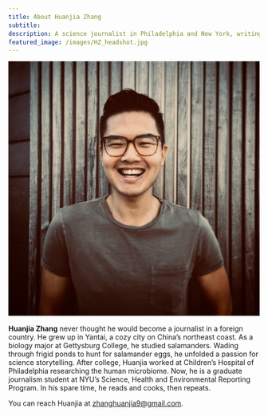 ```yaml
---
title: About Huanjia Zhang
subtitle:
description: A science journalist in Philadelphia and New York, writing about food and the environment.
featured_image: /images/HZ_headshot.jpg
---
```


![](/images/HZ_headshot.jpg)

**Huanjia Zhang** never thought he would become a journalist in a foreign country. He grew up in Yantai, a cozy city on China’s northeast coast. As a biology major at Gettysburg College, he studied salamanders. Wading through frigid ponds to hunt for salamander eggs, he unfolded a passion for science storytelling. After college, Huanjia worked at Children’s Hospital of Philadelphia researching the human microbiome. Now, he is a graduate journalism student at NYU’s Science, Health and Environmental Reporting Program. In his spare time, he reads and cooks, then repeats.

You can reach Huanjia at zhanghuanjia9@gmail.com.
